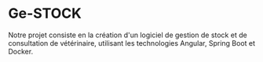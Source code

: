 # Ge-STOCK
Notre projet consiste en la création d'un logiciel de gestion de stock et de consultation de vétérinaire, utilisant les technologies Angular, Spring Boot et Docker. 
